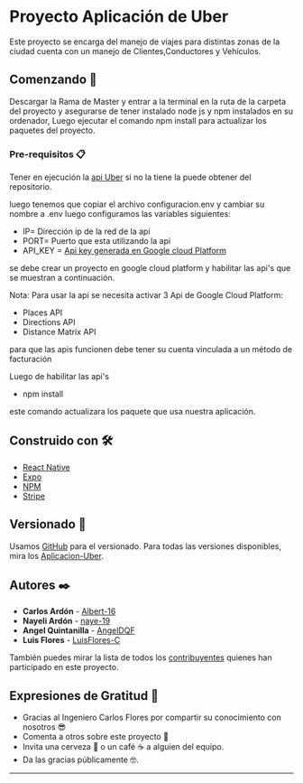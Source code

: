 # Proyecto Aplicación de Uber

Este proyecto se encarga del manejo de viajes para distintas zonas de la ciudad cuenta con un manejo de Clientes,Conductores y Vehículos.

## Comenzando 🚀

Descargar la Rama de Master y entrar a la terminal en la ruta de la carpeta del proyecto y asegurarse de tener instalado node js y npm instalados en su ordenador, Luego ejecutar el comando npm install para actualizar los paquetes del proyecto.


### Pre-requisitos 📋

Tener en ejecución la [api Uber](git+https://github.com/Albert-16/Api_Uber.git") si no la tiene la puede obtener del repositorio.

luego tenemos que copiar el archivo configuracion.env y cambiar su nombre a .env 
luego configuramos las variables siguientes:
* IP= Dirección ip de la red de la api
* PORT= Puerto que esta utilizando la api
* API_KEY = [Api key generada en Google cloud Platform](https://cloud.google.com/?hl=es)

se debe crear un proyecto en google cloud platform y habilitar las api's que se muestran a continuación.

Nota: Para usar la api se necesita activar 3 Api de Google Cloud Platform:
* Places API
* Directions API
* Distance Matrix API

para que las apis funcionen debe tener su cuenta vinculada a un método de facturación

Luego de habilitar las api's
* npm install

este comando actualizara los paquete que usa nuestra aplicación.




## Construido con 🛠️

* [React Native](https://reactnative.dev/) 
* [Expo](https://expo.dev/) 
* [NPM](https://www.npmjs.com/)
* [Stripe](https://stripe.com/es-us)


## Versionado 📌

Usamos [GitHub](https://github.com/) para el versionado. Para todas las versiones disponibles, 
mira los [Aplicacion-Uber](https://github.com/Albert-16/App_Uber.git).

## Autores ✒️

* **Carlos Ardón**  - [Albert-16](https://github.com/Albert-16)
* **Nayeli Ardón** - [naye-19](https://github.com/naye-19)
* **Angel Quintanilla**  - [AngelDQF](https://github.com/AngelDQF)
* **Luis Flores**  - [LuisFlores-C](https://github.com/Luis-FloresC)


También puedes mirar la lista de todos los [contribuyentes](https://github.com/Albert-16/App_Uber/graphs/contributors) 
quienes han participado en este proyecto. 

## Expresiones de Gratitud 🎁

* Gracias al Ingeniero Carlos Flores por compartir su conocimiento con nosotros 😎
* Comenta a otros sobre este proyecto 📢
* Invita una cerveza 🍺 o un café ☕ a alguien del equipo. 
* Da las gracias públicamente 🤓.

---

